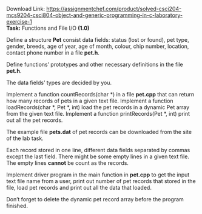 Download Link: https://assignmentchef.com/product/solved-csci204-mcs9204-csci804-object-and-generic-programming-in-c-laboratory-exercise-1
<br>
<strong>Task:</strong> Functions and File I/O <strong>(1.0)</strong>




Define a structure <strong>Pet</strong> consist data fields: status (lost or found), pet type, gender, breeds, age of year, age of month, colour, chip number, location, contact phone number in a file <strong>pet.h</strong>.

Define functions’ prototypes and other necessary definitions in the file <strong>pet.h</strong>.

The data fields’ types are decided by you.

Implement a function countRecords(char *) in a file <strong>pet.cpp</strong> that can return how many records of pets in a given text file. Implement a function loadRecords(char *, Pet *, int) load the pet records in a dynamic Pet array from the given text file. Implement a function printRecords(Pet *, int) print out all the pet records.

The example file <strong>pets.dat</strong> of pet records can be downloaded from the site of the lab task.

Each record stored in one line, different data fields separated by commas except the last field.  There might be some empty lines in a given text file. The empty lines <strong>cannot</strong> be count as the records.

Implement driver program in the main function in <strong>pet.cpp</strong> to get the input text file name from a user, print out number of pet records that stored in the file, load pet records and print out all the data that loaded.




Don’t forget to delete the dynamic pet record array before the program finished.





